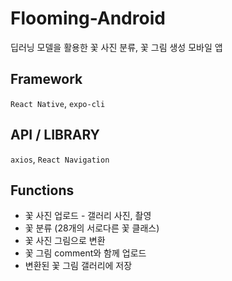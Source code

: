 # Flooming-Android

딥러닝 모델을 활용한 꽃 사진 분류, 꽃 그림 생성 모바일 앱

## Framework
```React Native```, ```expo-cli```

## API / LIBRARY
```axios```, ```React Navigation```

## Functions
<ul>
  <li>꽃 사진 업로드 - 갤러리 사진, 촬영</li>
  <li>꽃 분류 (28개의 서로다른 꽃 클래스)</li>
  <li>꽃 사진 그림으로 변환</li>
  <li>꽃 그림 comment와 함께 업로드</li>
  <li>변환된 꽃 그림 갤러리에 저장</li>
</ul>

